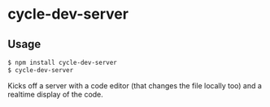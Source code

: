 cycle-dev-server
===

Usage
---

```bash
$ npm install cycle-dev-server
$ cycle-dev-server
```

Kicks off a server with a code editor (that changes the file locally too) and a realtime display of the code.


